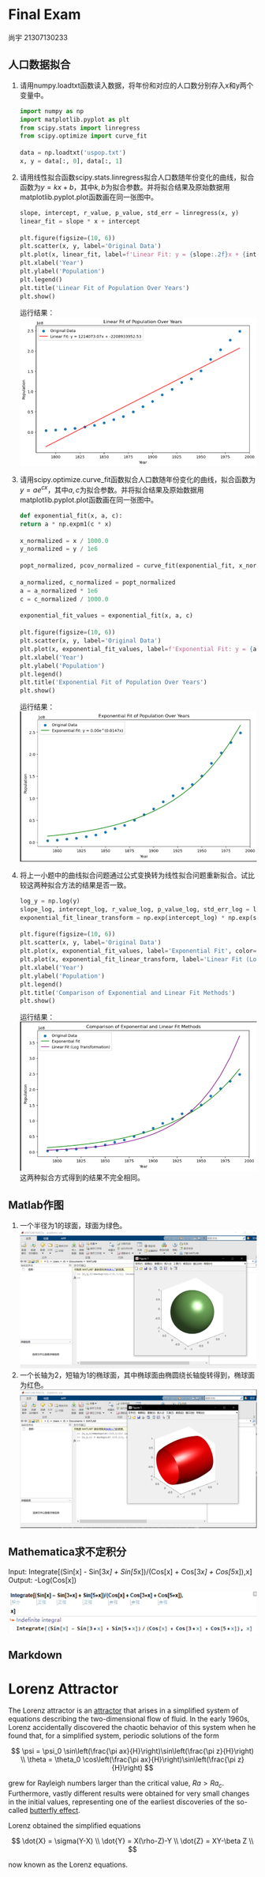 # Final Exam
尚宇 21307130233

## 人口数据拟合
1. 请用numpy.loadtxt函数读入数据，将年份和对应的人口数分别存入x和y两个变量中。
    ```python
    import numpy as np
    import matplotlib.pyplot as plt
    from scipy.stats import linregress
    from scipy.optimize import curve_fit
    
    data = np.loadtxt('uspop.txt')
    x, y = data[:, 0], data[:, 1]
    ```
2. 请用线性拟合函数scipy.stats.linregress拟合人口数随年份变化的曲线，拟合函数为$y=kx+b$，其中$k,b$为拟合参数。并将拟合结果及原始数据用matplotlib.pyplot.plot函数画在同一张图中。
    ```python
    slope, intercept, r_value, p_value, std_err = linregress(x, y)
    linear_fit = slope * x + intercept
    
    plt.figure(figsize=(10, 6))
    plt.scatter(x, y, label='Original Data')
    plt.plot(x, linear_fit, label=f'Linear Fit: y = {slope:.2f}x + {intercept:.2f}', color='red')
    plt.xlabel('Year')
    plt.ylabel('Population')
    plt.legend()
    plt.title('Linear Fit of Population Over Years')
    plt.show()
    ```
    运行结果：
    ![Alt text](image.png)

3. 请用scipy.optimize.curve_fit函数拟合人口数随年份变化的曲线，拟合函数为$y=ae^{cx}$，其中$a,c$为拟合参数。并将拟合结果及原始数据用matplotlib.pyplot.plot函数画在同一张图中。
    ```python
    def exponential_fit(x, a, c):
    return a * np.expm1(c * x)
    
    x_normalized = x / 1000.0  
    y_normalized = y / 1e6    
    
    popt_normalized, pcov_normalized = curve_fit(exponential_fit, x_normalized, y_normalized)
    
    a_normalized, c_normalized = popt_normalized
    a = a_normalized * 1e6  
    c = c_normalized / 1000.0  
    
    exponential_fit_values = exponential_fit(x, a, c)
    
    plt.figure(figsize=(10, 6))
    plt.scatter(x, y, label='Original Data')
    plt.plot(x, exponential_fit_values, label=f'Exponential Fit: y = {a:.2f}e^({c:.4f}x)', color='green')
    plt.xlabel('Year')
    plt.ylabel('Population')
    plt.legend()
    plt.title('Exponential Fit of Population Over Years')
    plt.show()
    ```
    运行结果：
    ![Alt text](image-1.png)

4. 将上一小题中的曲线拟合问题通过公式变换转为线性拟合问题重新拟合。试比较这两种拟合方法的结果是否一致。
    ```python
    log_y = np.log(y)
    slope_log, intercept_log, r_value_log, p_value_log, std_err_log = linregress(x, log_y)
    exponential_fit_linear_transform = np.exp(intercept_log) * np.exp(slope_log * x)
    
    plt.figure(figsize=(10, 6))
    plt.scatter(x, y, label='Original Data')
    plt.plot(x, exponential_fit_values, label='Exponential Fit', color='green')
    plt.plot(x, exponential_fit_linear_transform, label='Linear Fit (Log Transformation)', color='purple')
    plt.xlabel('Year')
    plt.ylabel('Population')
    plt.legend()
    plt.title('Comparison of Exponential and Linear Fit Methods')
    plt.show()
    ```
    运行结果：
    ![Alt text](image-2.png)
    这两种拟合方式得到的结果不完全相同。

## Matlab作图
1. 一个半径为1的球面，球面为绿色。
![Alt text](image-3.png)
2. 一个长轴为2，短轴为1的椭球面，其中椭球面由椭圆绕长轴旋转得到，椭球面为红色。
![Alt text](image-4.png)

## Mathematica求不定积分

Input:
Integrate[(Sin[x] - Sin[3*x] + Sin[5*x])/(Cos[x] + Cos[3*x] + Cos[5*x]),x]
Output:
-Log(Cos[x])

![Alt text](image-5.png)
## Markdown

# Lorenz Attractor

The Lorenz attractor is an [attractor](https://mathworld.wolfram.com/Attractor.html) that arises in a simplified system of equations describing the two-dimensional flow of fluid. In the early 1960s, Lorenz accidentally discovered the chaotic behavior of this system when he found that, for a simplified system, periodic solutions of the form

$$
\psi = \psi_0 \sin\left(\frac{\pi ax}{H}\right)\sin\left(\frac{\pi z}{H}\right) \\
\theta = \theta_0 \cos\left(\frac{\pi ax}{H}\right)\sin\left(\frac{\pi z}{H}\right)
$$

grew for Rayleigh numbers larger than the critical value, $Ra>Ra_c$. Furthermore, vastly different results were obtained for very small changes in the initial values, representing one of the earliest discoveries of the so-called [butterfly effect](https://mathworld.wolfram.com/ButterflyEffect.html).

Lorenz obtained the simplified equations

$$
\dot{X} = \sigma(Y-X) \\
\dot{Y} = X(\rho-Z)-Y \\
\dot{Z} = XY-\beta Z \\
$$

now known as the Lorenz equations.
